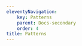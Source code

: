 ```yaml
---
eleventyNavigation:
    key: Patterns
    parent: Docs-secondary
    order: 4
title: Patterns
---
```

